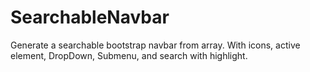 SearchableNavbar
================

Generate a searchable bootstrap navbar from array. With icons, active element, DropDown, Submenu, and search with highlight.